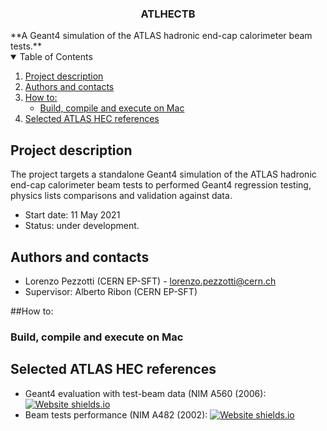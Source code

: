 <h3 align="center"> ATLHECTB </h3>
**A Geant4 simulation of the ATLAS hadronic end-cap calorimeter beam tests.**

<!-- TABLE OF CONTENTS -->
<details open="open">
  <summary>Table of Contents</summary>
  <ol>
    <li><a href="#Project description">Project description</a></li>
    <li><a href="#Authors and contacts">Authors and contacts</a></li>
    <li>
      <a href="#How to:">How to:</a>
      <ul>
        <li><a href="Build, compile and execute on Mac">Build, compile and execute on Mac</a></li>
      </ul>
    <li><a href="#Selected ATLAS HEC references">Selected ATLAS HEC references</a></li>
  </ol>
</details>

<!--Project desription-->
## Project description
The project targets a standalone Geant4 simulation of the ATLAS hadronic end-cap calorimeter beam tests to performed Geant4 regression testing, physics lists comparisons and validation against data. 
- Start date: 11 May 2021 
- Status: under development. 

<!--Authors and contacts-->
## Authors and contacts
- Lorenzo Pezzotti (CERN EP-SFT) - lorenzo.pezzotti@cern.ch 
- Supervisor: Alberto Ribon (CERN EP-SFT)

<!--How to:-->
##How to:

### Build, compile and execute on Mac




<!--Selected ATLAS HEC references-->
## Selected ATLAS HEC references
- Geant4 evaluation with test-beam data (NIM A560 (2006):  [![Website shields.io](https://img.shields.io/website-up-down-green-red/http/shields.io.svg)](https://www.sciencedirect.com/science/article/pii/S0168900205026835)
- Beam tests performance (NIM A482 (2002): [![Website shields.io](https://img.shields.io/website-up-down-green-red/http/shields.io.svg)](https://www.sciencedirect.com/science/article/pii/S0168900201013389)
